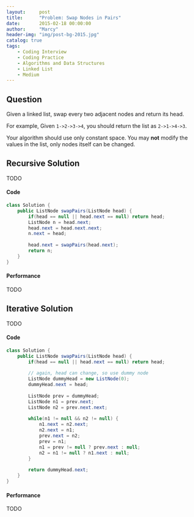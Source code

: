 ```yaml
---
layout:     post
title:      "Problem: Swap Nodes in Pairs"
date:       2015-02-18 00:00:00
author:     "Marcy"
header-img: "img/post-bg-2015.jpg"
catalog: true
tags:
    - Coding Interview
    - Coding Practice
    - Algorithms and Data Structures
    - Linked List
    - Medium
---
```


## Question

Given a linked list, swap every two adjacent nodes and return its head.

For example,
Given `1->2->3->4`, you should return the list as `2->1->4->3`.

Your algorithm should use only constant space. You may **not** modify the values in the list, only nodes itself can be changed.

## Recursive Solution
TODO

#### Code
```java
class Solution {
    public ListNode swapPairs(ListNode head) {
        if(head == null || head.next == null) return head;
        ListNode n = head.next;
        head.next = head.next.next;
        n.next = head;
        
        head.next = swapPairs(head.next);
        return n;
    }
}
```

#### Performance
TODO

## Iterative Solution
TODO

#### Code
```java
class Solution {
    public ListNode swapPairs(ListNode head) {
        if(head == null || head.next == null) return head;
        
        // again, head can change, so use dummy node
        ListNode dummyHead = new ListNode(0);
        dummyHead.next = head;
        
        ListNode prev = dummyHead;
        ListNode n1 = prev.next;
        ListNode n2 = prev.next.next;
        
        while(n1 != null && n2 != null) {
            n1.next = n2.next;
            n2.next = n1;
            prev.next = n2;
            prev = n1;
            n1 = prev != null ? prev.next : null;
            n2 = n1 != null ? n1.next : null;
        }
        
        return dummyHead.next;
    }
}
```

#### Performance
TODO
